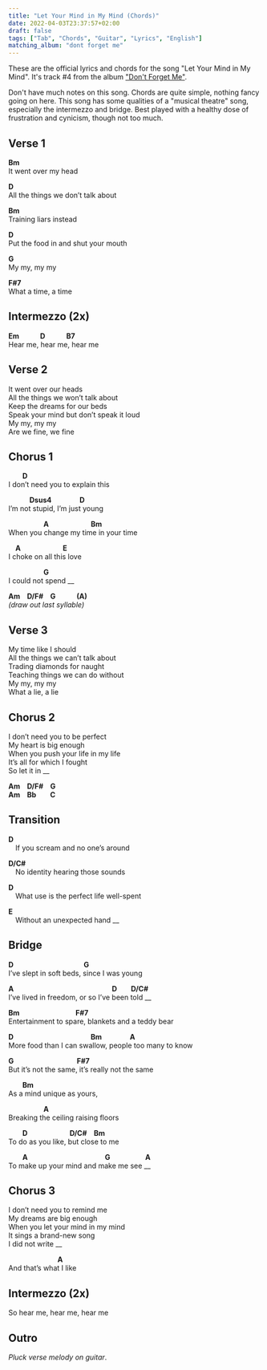 ```yaml
---
title: "Let Your Mind in My Mind (Chords)"
date: 2022-04-03T23:37:57+02:00
draft: false
tags: ["Tab", "Chords", "Guitar", "Lyrics", "English"]
matching_album: "dont forget me"
---
```


These are the official lyrics and chords for the song "Let Your Mind in My Mind". It's track #4 from the album ["Don't Forget Me"](/albums/dont-forget-me).

Don't have much notes on this song. Chords are quite simple, nothing fancy going on here. This song has some qualities of a "musical theatre" song, especially the intermezzo and bridge. Best played with a healthy dose of frustration and cynicism, though not too much.

## Verse 1
**Bm**  
It went over my head

**D**  
All the things we don’t talk about

**Bm**  
Training liars instead

**D**  
Put the food in and shut your mouth

**G**  
My my, my my

**F#7**  
What a time, a time

## Intermezzo (2x)
**Em**&emsp;&emsp;&emsp;**D**&emsp;&emsp;&emsp;**B7**   
Hear me, hear me, hear me

## Verse 2
It went over our heads  
All the things we won’t talk about  
Keep the dreams for our beds  
Speak your mind but don’t speak it loud  
My my, my my  
Are we fine, we fine  

## Chorus 1
&emsp;&emsp;**D**  
I don’t need you to explain this

&emsp;&emsp;&emsp;**Dsus4**&emsp;&emsp;&emsp;&emsp;**D**  
I’m not stupid, I’m just young

&emsp;&emsp;&emsp;&emsp;&emsp;**A**&emsp;&emsp;&emsp;&emsp;&emsp;&emsp;**Bm**  
When you change my time in your time

&emsp;**A**&emsp;&emsp;&emsp;&emsp;&emsp;&emsp;**E**  
I choke on all this love

&emsp;&emsp;&emsp;&emsp;&emsp;**G**  
I could not spend __

**Am**&emsp;**D/F#**&emsp;**G**&emsp;&emsp;&emsp;**(A)**  
_(draw out last syllable)_

## Verse 3
My time like I should  
All the things we can’t talk about  
Trading diamonds for naught  
Teaching things we can do without  
My my, my my  
What a lie, a lie  

## Chorus 2
I don’t need you to be perfect  
My heart is big enough  
When you push your life in my life  
It’s all for which I fought  
So let it in __  

**Am**&emsp;**D/F#**&emsp;**G**  
**Am**&emsp;**Bb**&emsp;&emsp;**C**

## Transition
**D**  
&emsp;If you scream and no one’s around

**D/C#**  
&emsp;No identity hearing those sounds

**D**  
&emsp;What use is the perfect life well-spent

**E**  
&emsp;Without an unexpected hand __

## Bridge
**D**&emsp;&emsp;&emsp;&emsp;&emsp;&emsp;&emsp;&emsp;&emsp;&emsp;**G**  
I’ve slept in soft beds, since I was young

**A**&emsp;&emsp;&emsp;&emsp;&emsp;&emsp;&emsp;&emsp;&emsp;&emsp;&emsp;&emsp;&emsp;&emsp;**D**&emsp;&emsp;**D/C#**  
I’ve lived in freedom, or so I’ve been told __

**Bm**&emsp;&emsp;&emsp;&emsp;&emsp;&emsp;&emsp;&emsp;**F#7**  
Entertainment to spare, blankets and a teddy bear

**D**&emsp;&emsp;&emsp;&emsp;&emsp;&emsp;&emsp;&emsp;&emsp;&emsp;&emsp;**Bm**&emsp;&emsp;&emsp;&emsp;**A**  
More food than I can swallow, people too many to know

**G**&emsp;&emsp;&emsp;&emsp;&emsp;&emsp;&emsp;&emsp;&emsp;**F#7**  
But it’s not the same, it’s really not the same

&emsp;&emsp;**Bm**  
As a mind unique as yours,

&emsp;&emsp;&emsp;&emsp;&emsp;**A**  
Breaking the ceiling raising floors

&emsp;&emsp;**D**&emsp;&emsp;&emsp;&emsp;&emsp;&emsp;**D/C#**&emsp;**Bm**  
To do as you like, but close to me

&emsp;&emsp;**A**&emsp;&emsp;&emsp;&emsp;&emsp;&emsp;&emsp;&emsp;&emsp;&emsp;&emsp;**G**&emsp;&emsp;&emsp;&emsp;&emsp;**A**  
To make up your mind and make me see __

## Chorus 3
I don’t need you to remind me  
My dreams are big enough  
When you let your mind in my mind  
It sings a brand-new song  
I did not write __  

&emsp;&emsp;&emsp;&emsp;&emsp;&emsp;&emsp;**A**  
And that’s what I like

## Intermezzo (2x)
So hear me, hear me, hear me

## Outro
_Pluck verse melody on guitar_.
